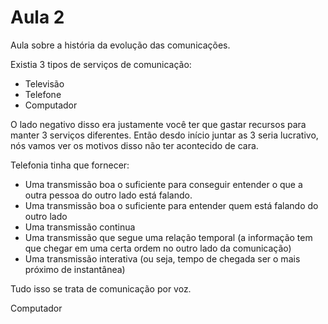 # Aula 2
Aula sobre a história da evolução das comunicações.

Existia 3 tipos de serviços de comunicação:
* Televisão
* Telefone
* Computador

O lado negativo disso era justamente você ter que gastar recursos para manter 3 serviços diferentes. Então desdo início juntar as 3 seria lucrativo, nós vamos ver os motivos disso não ter acontecido de cara.  

Telefonia tinha que fornecer: 
* Uma transmissão boa o suficiente para conseguir entender o que a outra pessoa do outro lado está falando.
* Uma transmissão boa o suficiente para entender quem está falando do outro lado
* Uma transmissão continua
* Uma transmissão que segue uma relação temporal (a informação tem que chegar em uma certa ordem no outro lado da comunicação)
* Uma transmissão interativa (ou seja, tempo de chegada ser o mais próximo de instantânea)

Tudo isso se trata de comunicação por voz.  

Computador

